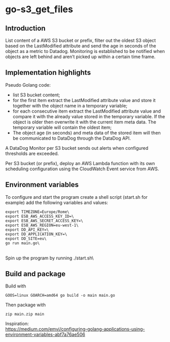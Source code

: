 # go-s3_get_files

## Introduction

List content of a AWS S3 bucket or prefix, filter out the oldest S3 object based on the LastModified attribute and send the age in seconds of the object as a metric to Datadog. Monitoring is established to be notified when objects are left behind and aren’t picked up within a certain time frame.

## Implementation highlights

Pseudo Golang code:
- list S3 bucket content;
- for the first item extract the LastModified attribute value and store it together with the object name in a temporary variable;
- for each consecutive item extract the LastModified attribute value and compare it with the already value stored in the temporary variable. If the object is older then overwrite it with the current item meta data. The temporary variable will contain the oldest item;
- The object age (in seconds) and meta data of the stored item will then be communicated to DataDog through the DataDog API.

A DataDog Monitor per S3 bucket sends out alerts when configured thresholds are exceeded. 

Per S3 bucket (or prefix), deploy an AWS Lambda function with its own scheduling configuration using the CloudWatch Event service from AWS.

## Environment variables

To configure and start the program create a shell script (start.sh for example) add the following variables and values:
```console
export TIMEZONE=Europe/Rome\
export ESB_AWS_ACCESS_KEY_ID=\
export ESB_AWS_SECRET_ACCESS_KEY=\
export ESB_AWS_REGION=eu-west-1\
export DD_API_KEY=\
export DD_APPLICATION_KEY=\
export DD_SITE=eu\
go run main.go\
```
\
Spin up the program by running ./start.sh\

## Build and package

Build with
```console
GOOS=linux GOARCH=amd64 go build -o main main.go
```

Then package with
```console
zip main.zip main
```

Inspiration:\
https://medium.com/emvi/configuring-golang-applications-using-environment-variables-abf7a76ae506

